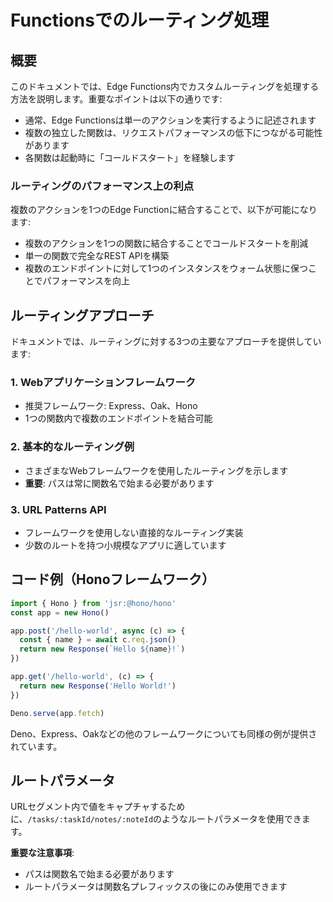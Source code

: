 # Functionsでのルーティング処理

## 概要

このドキュメントでは、Edge Functions内でカスタムルーティングを処理する方法を説明します。重要なポイントは以下の通りです:

- 通常、Edge Functionsは単一のアクションを実行するように記述されます
- 複数の独立した関数は、リクエストパフォーマンスの低下につながる可能性があります
- 各関数は起動時に「コールドスタート」を経験します

### ルーティングのパフォーマンス上の利点

複数のアクションを1つのEdge Functionに結合することで、以下が可能になります:

- 複数のアクションを1つの関数に結合することでコールドスタートを削減
- 単一の関数で完全なREST APIを構築
- 複数のエンドポイントに対して1つのインスタンスをウォーム状態に保つことでパフォーマンスを向上

## ルーティングアプローチ

ドキュメントでは、ルーティングに対する3つの主要なアプローチを提供しています:

### 1. Webアプリケーションフレームワーク

- 推奨フレームワーク: Express、Oak、Hono
- 1つの関数内で複数のエンドポイントを結合可能

### 2. 基本的なルーティング例

- さまざまなWebフレームワークを使用したルーティングを示します
- **重要**: パスは常に関数名で始まる必要があります

### 3. URL Patterns API

- フレームワークを使用しない直接的なルーティング実装
- 少数のルートを持つ小規模なアプリに適しています

## コード例（Honoフレームワーク）

```typescript
import { Hono } from 'jsr:@hono/hono'
const app = new Hono()

app.post('/hello-world', async (c) => {
  const { name } = await c.req.json()
  return new Response(`Hello ${name}!`)
})

app.get('/hello-world', (c) => {
  return new Response('Hello World!')
})

Deno.serve(app.fetch)
```

Deno、Express、Oakなどの他のフレームワークについても同様の例が提供されています。

## ルートパラメータ

URLセグメント内で値をキャプチャするために、`/tasks/:taskId/notes/:noteId`のようなルートパラメータを使用できます。

**重要な注意事項**:
- パスは関数名で始まる必要があります
- ルートパラメータは関数名プレフィックスの後にのみ使用できます
